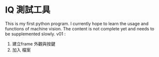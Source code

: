 
# IQ 測試工具
This is my first python program. I currently hope to learn the usage and functions of machine vision. 
The content is not complete yet and needs to be supplemented slowly.
v01 : 
  1. 建立frame 外觀與按鍵
  2. 加入 檔案 